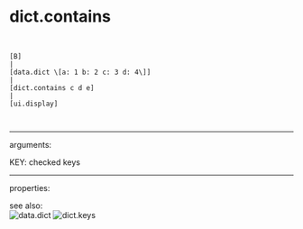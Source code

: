 # dict.contains

```


[B]
|
[data.dict \[a: 1 b: 2 c: 3 d: 4\]]
|
[dict.contains c d e]
|
[ui.display]

            
```
---
arguments:

KEY: checked keys<br>

---
properties:


see also:<br>
![data.dict]("img/object_data.dict.png")
![dict.keys]("img/object_dict.keys.png")
